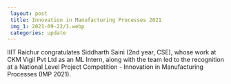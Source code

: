 ```yaml
---
 layout: post	
 title: Innovation in Manufacturing Processes 2021
 img_1: 2021-09-22/1.webp
 categories: update
---
```


IIIT Raichur congratulates Siddharth Saini (2nd year, CSE), whose work at CKM Vigil Pvt Ltd as an ML Intern, along with the team led to the recognition at a National Level Project Competition - Innovation in Manufacturing Processes (IMP 2021).